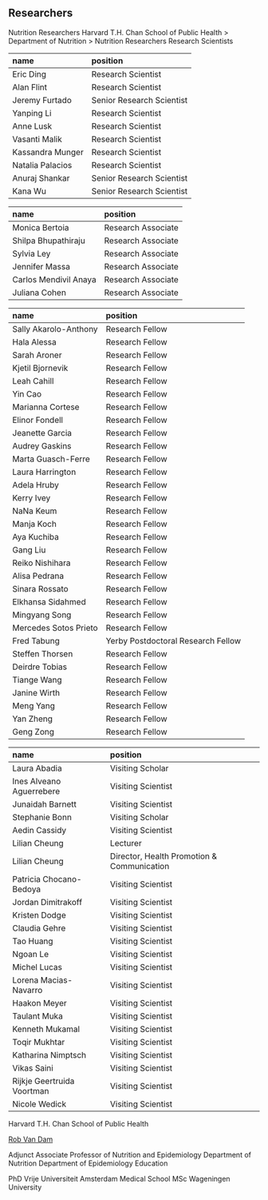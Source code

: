 Researchers
-----------

Nutrition Researchers
Harvard T.H. Chan School of Public Health > Department of Nutrition > Nutrition Researchers
Research Scientists

| name             | position                  |
| :-------         | :-------                  |
| Eric Ding        | Research Scientist        |
| Alan Flint       | Research Scientist        |
| Jeremy Furtado   | Senior Research Scientist |
| Yanping Li       | Research Scientist        |
| Anne Lusk        | Research Scientist        |
| Vasanti Malik    | Research Scientist        |
| Kassandra Munger | Research Scientist        |
| Natalia Palacios | Research Scientist        |
| Anuraj Shankar   | Senior Research Scientist |
| Kana Wu          | Senior Research Scientist |


| name                  | position           |
| :-------              | :-------           |
| Monica Bertoia        | Research Associate |
| Shilpa Bhupathiraju   | Research Associate |
| Sylvia Ley            | Research Associate |
| Jennifer Massa        | Research Associate |
| Carlos Mendivil Anaya | Research Associate |
| Juliana Cohen         | Research Associate |

| name                  | position                           |
| :-------              | :-------                           |
| Sally Akarolo-Anthony | Research Fellow                    |
| Hala Alessa           | Research Fellow                    |
| Sarah Aroner          | Research Fellow                    |
| Kjetil Bjornevik      | Research Fellow                    |
| Leah Cahill           | Research Fellow                    |
| Yin Cao               | Research Fellow                    |
| Marianna Cortese      | Research Fellow                    |
| Elinor Fondell        | Research Fellow                    |
| Jeanette Garcia       | Research Fellow                    |
| Audrey Gaskins        | Research Fellow                    |
| Marta Guasch-Ferre    | Research Fellow                    |
| Laura Harrington      | Research Fellow                    |
| Adela Hruby           | Research Fellow                    |
| Kerry Ivey            | Research Fellow                    |
| NaNa Keum             | Research Fellow                    |
| Manja Koch            | Research Fellow                    |
| Aya Kuchiba           | Research Fellow                    |
| Gang Liu              | Research Fellow                    |
| Reiko Nishihara       | Research Fellow                    |
| Alisa Pedrana         | Research Fellow                    |
| Sinara Rossato        | Research Fellow                    |
| Elkhansa Sidahmed     | Research Fellow                    |
| Mingyang Song         | Research Fellow                    |
| Mercedes Sotos Prieto | Research Fellow                    |
| Fred Tabung           | Yerby Postdoctoral Research Fellow |
| Steffen Thorsen       | Research Fellow                    |
| Deirdre Tobias        | Research Fellow                    |
| Tiange Wang           | Research Fellow                    |
| Janine Wirth          | Research Fellow                    |
| Meng Yang             | Research Fellow                    |
| Yan Zheng             | Research Fellow                    |
| Geng Zong             | Research Fellow                    |

| name                       | position                                   |
| :-------                   | :-------                                   |
| Laura Abadia               | Visiting Scholar                           |
| Ines Alveano Aguerrebere   | Visiting Scientist                         |
| Junaidah Barnett           | Visiting Scientist                         |
| Stephanie Bonn             | Visiting Scholar                           |
| Aedin Cassidy              | Visiting Scientist                         |
| Lilian Cheung              | Lecturer                                   |
| Lilian Cheung              | Director, Health Promotion & Communication |
| Patricia Chocano-Bedoya    | Visiting Scientist                         |
| Jordan Dimitrakoff         | Visiting Scientist                         |
| Kristen Dodge              | Visiting Scientist                         |
| Claudia Gehre              | Visiting Scientist                         |
| Tao Huang                  | Visiting Scientist                         |
| Ngoan Le                   | Visiting Scientist                         |
| Michel Lucas               | Visiting Scientist                         |
| Lorena Macias-Navarro      | Visiting Scientist                         |
| Haakon Meyer               | Visiting Scientist                         |
| Taulant Muka               | Visiting Scientist                         |
| Kenneth Mukamal            | Visiting Scientist                         |
| Toqir Mukhtar              | Visiting Scientist                         |
| Katharina Nimptsch         | Visiting Scientist                         |
| Vikas Saini                | Visiting Scientist                         |
| Rijkje Geertruida Voortman | Visiting Scientist                         |
| Nicole Wedick              | Visiting Scientist                         |

Harvard T.H. Chan School of Public Health

[Rob Van Dam](http://www.hsph.harvard.edu/rob-van-dam/)

Adjunct Associate Professor of Nutrition and Epidemiology
Department of Nutrition
Department of Epidemiology
Education

PhD Vrije Universiteit Amsterdam Medical School
MSc Wageningen University
